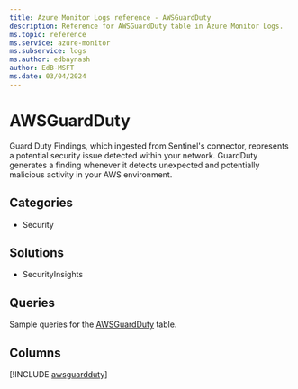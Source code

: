 ```yaml
---
title: Azure Monitor Logs reference - AWSGuardDuty
description: Reference for AWSGuardDuty table in Azure Monitor Logs.
ms.topic: reference
ms.service: azure-monitor
ms.subservice: logs
ms.author: edbaynash
author: EdB-MSFT
ms.date: 03/04/2024
---
```


# AWSGuardDuty

Guard Duty Findings, which ingested from Sentinel's connector, represents a potential security issue detected within your network. GuardDuty generates a finding whenever it detects unexpected and potentially malicious activity in your AWS environment.


## Categories

- Security

## Solutions

- SecurityInsights

## Queries

 Sample queries for the [AWSGuardDuty](/azure/azure-monitor/reference/queries/awsguardduty) table.


## Columns
  
[!INCLUDE [awsguardduty](.././tables/includes/awsguardduty-include.md)]
